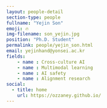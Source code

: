 ```yaml
---
layout: people-detail
section-type: people
fullname: "Yejin Son"
emoji: 🔥
img-filename: son_yejin.jpg
position: "Ph.D. Student"
permalink: people/yejin_son.html
email: yejinhand@yonsei.ac.kr
fields:
    - name : Cross-culture AI
    - name : Multimodal learning
    - name : AI safety
    - name : Alignment research
social:
  - title: home
    url: https://ozzaney.github.io/
---
```

